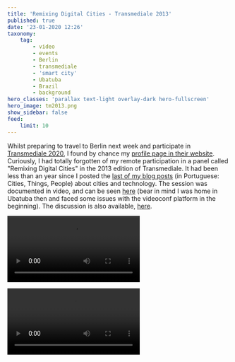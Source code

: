 ```yaml
---
title: 'Remixing Digital Cities - Transmediale 2013'
published: true
date: '23-01-2020 12:26'
taxonomy:
    tag:
        - video
        - events
        - Berlin
        - transmediale
        - 'smart city'
        - Ubatuba
        - Brazil
        - background
hero_classes: 'parallax text-light overlay-dark hero-fullscreen'
hero_image: tm2013.png
show_sidebar: false
feed:
    limit: 10
---
```


Whilst preparing to travel to Berlin next week and participate in [Transmediale 2020](https://2020.transmediale.de/program), I found by chance my [profile page in their website](https://transmediale.de/content/felipe-schmidt-fonseca-0). Curiously, I had totally forgotten of my remote participation in a panel called "Remixing Digital Cities" in the 2013 edition of Transmediale. It had been less than an year since I posted the [last of my blog posts](../../stuff/cidades-coisas-pessoas) (in Portuguese: Cities, Things, People) about cities and technology. The session was documented in video, and can be seen [here](https://transmediale.de/content/presentation-by-felipe-fonseca-remixing-digital-cities) (bear in mind I was home in Ubatuba then and faced some issues with the videoconf platform in the beginning). The discussion is also available, [here](https://transmediale.de/content/discussion-remixing-digital-cities).

![Presentation](https://transmediale.de/sites/default/files/public/node/video_embed/field_embedded_video/24894/original.mp4)

![Discussion](https://transmediale.de/sites/default/files/public/node/video_embed/field_embedded_video/24895/original.mp4)
